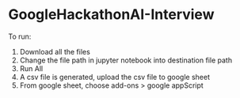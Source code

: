# GoogleHackathonAI-Interview

To run:
1. Download all the files
2. Change the file path in jupyter notebook into destination file path
3. Run All
4. A csv file is generated, upload the csv file to google sheet
5. From google sheet, choose add-ons > google appScript
